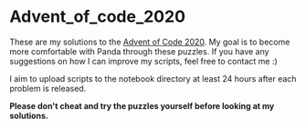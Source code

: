 # Advent_of_code_2020
These are my solutions to the [Advent of Code 2020](https://adventofcode.com/2020/about).
My goal is to become more comfortable with Panda through these puzzles. If you have any suggestions on how I can improve my scripts, feel free to contact me :)

I aim to upload scripts to the notebook directory at least 24 hours after each problem is released.

**Please don't cheat and try the puzzles yourself before looking at my solutions.**
